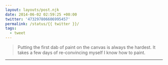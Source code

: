 ```yaml
---
layout: layouts/post.njk
date: 2014-06-02 02:59:25 +00:00
twitter: '473297806606995457'
permalink: /status/{{ twitter }}/
tags: 
  - tweet
---
```


> Putting the first dab of paint on the canvas is always the hardest. It takes a few days of re-convincing myself I know how to paint.

---
